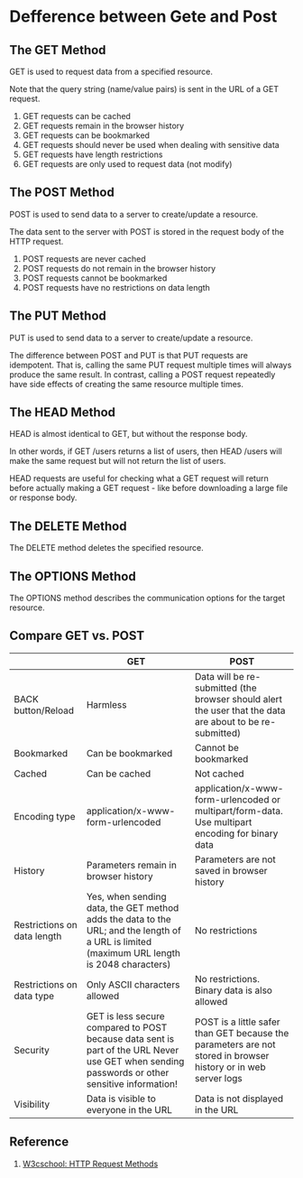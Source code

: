 # Defference between Gete and Post

## The GET Method

GET is used to request data from a specified resource.

Note that the query string (name/value pairs) is sent in the URL of a GET request.

1. GET requests can be cached
1. GET requests remain in the browser history
1. GET requests can be bookmarked
1. GET requests should never be used when dealing with sensitive data
1. GET requests have length restrictions
1. GET requests are only used to request data (not modify)

## The POST Method

POST is used to send data to a server to create/update a resource.

The data sent to the server with POST is stored in the request body of the HTTP request.

1. POST requests are never cached
1. POST requests do not remain in the browser history
1. POST requests cannot be bookmarked
1. POST requests have no restrictions on data length

## The PUT Method

PUT is used to send data to a server to create/update a resource.

The difference between POST and PUT is that PUT requests are idempotent. That is, calling the same PUT request multiple times will always produce the same result. In contrast, calling a POST request repeatedly have side effects of creating the same resource multiple times.

## The HEAD Method

HEAD is almost identical to GET, but without the response body.

In other words, if GET /users returns a list of users, then HEAD /users will make the same request but will not return the list of users.

HEAD requests are useful for checking what a GET request will return before actually making a GET request - like before downloading a large file or response body.

## The DELETE Method

The DELETE method deletes the specified resource.

## The OPTIONS Method

The OPTIONS method describes the communication options for the target resource.

## Compare GET vs. POST

| | GET | POST |
| --- | --- | --- |
| BACK button/Reload | Harmless | Data will be re-submitted (the browser should alert the user that the data are about to be re-submitted) |
| Bookmarked | Can be bookmarked | Cannot be bookmarked |
| Cached | Can be cached | Not cached |
| Encoding type | application/x-www-form-urlencoded | application/x-www-form-urlencoded or multipart/form-data. Use multipart encoding for binary data
| History | Parameters remain in browser history | Parameters are not saved in browser history |
| Restrictions on data length | Yes, when sending data, the GET method adds the data to the URL; and the length of a URL is limited (maximum URL length is 2048 characters) | No restrictions |
| Restrictions on data type | Only ASCII characters allowed | No restrictions. Binary data is also allowed |
| Security | GET is less secure compared to POST because data sent is part of the URL Never use GET when sending passwords or other sensitive information! | POST is a little safer than GET because the parameters are not stored in browser history or in web server logs |
| Visibility | Data is visible to everyone in the URL | Data is not displayed in the URL |

## Reference

1. [W3cschool: HTTP Request Methods](https://www.w3schools.com/tags/ref_httpmethods.asp)